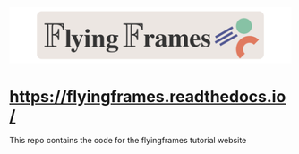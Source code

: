 ![](banner.png)
# https://flyingframes.readthedocs.io/


This repo contains the code for the flyingframes tutorial website


